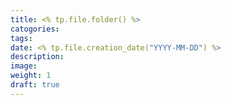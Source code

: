 ```yaml
---
title: <% tp.file.folder() %>
catogories: 
tags: 
date: <% tp.file.creation_date("YYYY-MM-DD") %>
description: 
image: 
weight: 1
draft: true
---
```

